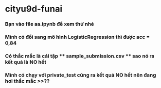# cityu9d-funai
### Bạn vào file aa.ipynb để xem thử nhé
### Mình có đổi sang mô hình LogisticRegression thì được acc = 0,84
### Có thắc mắc là cái tập ** sample_submission.csv ** sao nó ra kết quả là **NO** hết
### Mình có chạy với **private_test** cũng ra kết quả  **NO** hết nên đang hơi thắc mắc >>??
